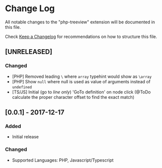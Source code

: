 # Change Log

All notable changes to the "php-treeview" extension will be documented in this file.

Check [Keep a Changelog](http://keepachangelog.com/) for recommendations on how to structure this file.

## [UNRELEASED]

### Changed

- [PHP] Removed leading `\` where `array` typehint would show as `\array`
- [PHP] Show `null` where null is used as value of arguments instead of `undefined`
- [TS/JS] Initial (go to _line only_) 'GoTo definition' on node click (@ToDo calculate the proper character offset to find the exact match)

## [0.0.1] - 2017-12-17

### Added

- Initial release

### Changed

- Supported Languages: PHP, Javascript/Typescript
